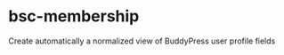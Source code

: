 bsc-membership
==============

Create automatically a normalized view of BuddyPress user profile fields
